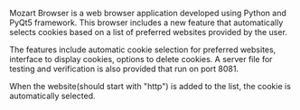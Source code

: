 Mozart Browser is a web browser application developed using Python and PyQt5 framework. This browser includes a new feature that automatically selects cookies based on a list of preferred websites provided by the user.

The features include automatic cookie selection for preferred websites, interface to display cookies, options to delete cookies.
A server file for testing and verification is also provided that run on port 8081.

When the website(should start with "http") is added to the list, the cookie is automatically selected. 



